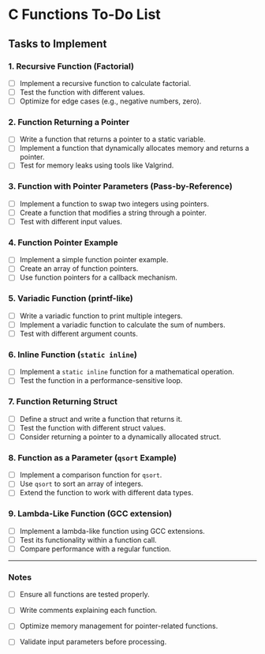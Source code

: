 # C Functions To-Do List

## Tasks to Implement

### 1. Recursive Function (Factorial)
- [ ] Implement a recursive function to calculate factorial.
- [ ] Test the function with different values.
- [ ] Optimize for edge cases (e.g., negative numbers, zero).

### 2. Function Returning a Pointer
- [ ] Write a function that returns a pointer to a static variable.
- [ ] Implement a function that dynamically allocates memory and returns a pointer.
- [ ] Test for memory leaks using tools like Valgrind.

### 3. Function with Pointer Parameters (Pass-by-Reference)
- [ ] Implement a function to swap two integers using pointers.
- [ ] Create a function that modifies a string through a pointer.
- [ ] Test with different input values.

### 4. Function Pointer Example
- [ ] Implement a simple function pointer example.
- [ ] Create an array of function pointers.
- [ ] Use function pointers for a callback mechanism.

### 5. Variadic Function (printf-like)
- [ ] Write a variadic function to print multiple integers.
- [ ] Implement a variadic function to calculate the sum of numbers.
- [ ] Test with different argument counts.

### 6. Inline Function (`static inline`)
- [ ] Implement a `static inline` function for a mathematical operation.
- [ ] Test the function in a performance-sensitive loop.

### 7. Function Returning Struct
- [ ] Define a struct and write a function that returns it.
- [ ] Test the function with different struct values.
- [ ] Consider returning a pointer to a dynamically allocated struct.

### 8. Function as a Parameter (`qsort` Example)
- [ ] Implement a comparison function for `qsort`.
- [ ] Use `qsort` to sort an array of integers.
- [ ] Extend the function to work with different data types.

### 9. Lambda-Like Function (GCC extension)
- [ ] Implement a lambda-like function using GCC extensions.
- [ ] Test its functionality within a function call.
- [ ] Compare performance with a regular function.

---

### Notes
- [ ] Ensure all functions are tested properly.
- [ ] Write comments explaining each function.
- [ ] Optimize memory management for pointer-related functions.
- [ ] Validate input parameters before processing.

